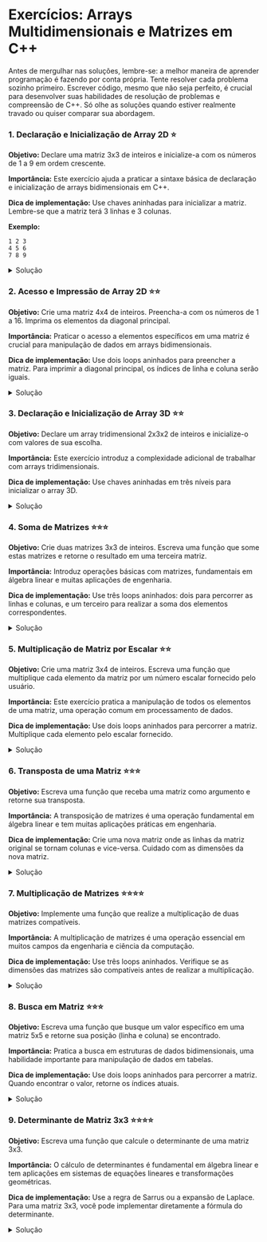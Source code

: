 # Exercícios: Arrays Multidimensionais e Matrizes em C++

Antes de mergulhar nas soluções, lembre-se: a melhor maneira de aprender programação é fazendo por conta própria. Tente resolver cada problema sozinho primeiro. Escrever código, mesmo que não seja perfeito, é crucial para desenvolver suas habilidades de resolução de problemas e compreensão de C++. Só olhe as soluções quando estiver realmente travado ou quiser comparar sua abordagem.

### 1. Declaração e Inicialização de Array 2D ⭐
**Objetivo:** Declare uma matriz 3x3 de inteiros e inicialize-a com os números de 1 a 9 em ordem crescente.

**Importância:** Este exercício ajuda a praticar a sintaxe básica de declaração e inicialização de arrays bidimensionais em C++.

**Dica de implementação:** Use chaves aninhadas para inicializar a matriz. Lembre-se que a matriz terá 3 linhas e 3 colunas.

**Exemplo:**
```
1 2 3
4 5 6
7 8 9
```

<details>
<summary>Solução</summary>

```cpp
#include <iostream>

int main() {
    int matriz[3][3] = {
        {1, 2, 3},
        {4, 5, 6},
        {7, 8, 9}
    };

    // Imprimindo a matriz
    for (int i = 0; i < 3; i++) {
        for (int j = 0; j < 3; j++) {
            std::cout << matriz[i][j] << " ";
        }
        std::cout << std::endl;
    }

    return 0;
}
```

</details>

### 2. Acesso e Impressão de Array 2D ⭐⭐
**Objetivo:** Crie uma matriz 4x4 de inteiros. Preencha-a com os números de 1 a 16. Imprima os elementos da diagonal principal.

**Importância:** Praticar o acesso a elementos específicos em uma matriz é crucial para manipulação de dados em arrays bidimensionais.

**Dica de implementação:** Use dois loops aninhados para preencher a matriz. Para imprimir a diagonal principal, os índices de linha e coluna serão iguais.

<details>
<summary>Solução</summary>

```cpp
#include <iostream>

int main() {
    int matriz[4][4];
    int num = 1;

    // Preenchendo a matriz
    for (int i = 0; i < 4; i++) {
        for (int j = 0; j < 4; j++) {
            matriz[i][j] = num++;
        }
    }

    // Imprimindo os elementos da diagonal
    std::cout << "Elementos da diagonal: ";
    for (int i = 0; i < 4; i++) {
        std::cout << matriz[i][i] << " ";
    }
    std::cout << std::endl;

    return 0;
}
```

</details>

### 3. Declaração e Inicialização de Array 3D ⭐⭐
**Objetivo:** Declare um array tridimensional 2x3x2 de inteiros e inicialize-o com valores de sua escolha.

**Importância:** Este exercício introduz a complexidade adicional de trabalhar com arrays tridimensionais.

**Dica de implementação:** Use chaves aninhadas em três níveis para inicializar o array 3D.

<details>
<summary>Solução</summary>

```cpp
#include <iostream>

int main() {
    int array3D[2][3][2] = {
        {{1, 2}, {3, 4}, {5, 6}},
        {{7, 8}, {9, 10}, {11, 12}}
    };

    // Imprimindo o array 3D
    for (int i = 0; i < 2; i++) {
        for (int j = 0; j < 3; j++) {
            for (int k = 0; k < 2; k++) {
                std::cout << array3D[i][j][k] << " ";
            }
            std::cout << std::endl;
        }
        std::cout << std::endl;
    }

    return 0;
}
```

</details>

### 4. Soma de Matrizes ⭐⭐⭐
**Objetivo:** Crie duas matrizes 3x3 de inteiros. Escreva uma função que some estas matrizes e retorne o resultado em uma terceira matriz.

**Importância:** Introduz operações básicas com matrizes, fundamentais em álgebra linear e muitas aplicações de engenharia.

**Dica de implementação:** Use três loops aninhados: dois para percorrer as linhas e colunas, e um terceiro para realizar a soma dos elementos correspondentes.

<details>
<summary>Solução</summary>

```cpp
#include <iostream>

void somaMatrizes(int a[3][3], int b[3][3], int resultado[3][3]) {
    for (int i = 0; i < 3; i++) {
        for (int j = 0; j < 3; j++) {
            resultado[i][j] = a[i][j] + b[i][j];
        }
    }
}

void imprimeMatriz(int matriz[3][3]) {
    for (int i = 0; i < 3; i++) {
        for (int j = 0; j < 3; j++) {
            std::cout << matriz[i][j] << " ";
        }
        std::cout << std::endl;
    }
}

int main() {
    int matriz1[3][3] = {{1, 2, 3}, {4, 5, 6}, {7, 8, 9}};
    int matriz2[3][3] = {{9, 8, 7}, {6, 5, 4}, {3, 2, 1}};
    int resultado[3][3];

    somaMatrizes(matriz1, matriz2, resultado);

    std::cout << "Resultado da soma das matrizes:" << std::endl;
    imprimeMatriz(resultado);

    return 0;
}
```

</details>

### 5. Multiplicação de Matriz por Escalar ⭐⭐
**Objetivo:** Crie uma matriz 3x4 de inteiros. Escreva uma função que multiplique cada elemento da matriz por um número escalar fornecido pelo usuário.

**Importância:** Este exercício pratica a manipulação de todos os elementos de uma matriz, uma operação comum em processamento de dados.

**Dica de implementação:** Use dois loops aninhados para percorrer a matriz. Multiplique cada elemento pelo escalar fornecido.

<details>
<summary>Solução</summary>

```cpp
#include <iostream>

void multiplicaPorEscalar(int matriz[3][4], int escalar) {
    for (int i = 0; i < 3; i++) {
        for (int j = 0; j < 4; j++) {
            matriz[i][j] *= escalar;
        }
    }
}

void imprimeMatriz(int matriz[3][4]) {
    for (int i = 0; i < 3; i++) {
        for (int j = 0; j < 4; j++) {
            std::cout << matriz[i][j] << " ";
        }
        std::cout << std::endl;
    }
}

int main() {
    int matriz[3][4] = {
        {1, 2, 3, 4},
        {5, 6, 7, 8},
        {9, 10, 11, 12}
    };

    int escalar;
    std::cout << "Digite um valor escalar: ";
    std::cin >> escalar;

    std::cout << "Matriz original:" << std::endl;
    imprimeMatriz(matriz);

    multiplicaPorEscalar(matriz, escalar);

    std::cout << "Matriz após multiplicação por escalar:" << std::endl;
    imprimeMatriz(matriz);

    return 0;
}
```

</details>

### 6. Transposta de uma Matriz ⭐⭐⭐
**Objetivo:** Escreva uma função que receba uma matriz como argumento e retorne sua transposta.

**Importância:** A transposição de matrizes é uma operação fundamental em álgebra linear e tem muitas aplicações práticas em engenharia.

**Dica de implementação:** Crie uma nova matriz onde as linhas da matriz original se tornam colunas e vice-versa. Cuidado com as dimensões da nova matriz.

<details>
<summary>Solução</summary>

```cpp
#include <iostream>

void transpoeMatriz(int original[3][3], int transposta[3][3]) {
    for (int i = 0; i < 3; i++) {
        for (int j = 0; j < 3; j++) {
            transposta[j][i] = original[i][j];
        }
    }
}

void imprimeMatriz(int matriz[3][3]) {
    for (int i = 0; i < 3; i++) {
        for (int j = 0; j < 3; j++) {
            std::cout << matriz[i][j] << " ";
        }
        std::cout << std::endl;
    }
}

int main() {
    int original[3][3] = {{1, 2, 3}, {4, 5, 6}, {7, 8, 9}};
    int transposta[3][3];

    std::cout << "Matriz original:" << std::endl;
    imprimeMatriz(original);

    transpoeMatriz(original, transposta);

    std::cout << "Matriz transposta:" << std::endl;
    imprimeMatriz(transposta);

    return 0;
}
```

</details>

### 7. Multiplicação de Matrizes ⭐⭐⭐⭐
**Objetivo:** Implemente uma função que realize a multiplicação de duas matrizes compatíveis.

**Importância:** A multiplicação de matrizes é uma operação essencial em muitos campos da engenharia e ciência da computação.

**Dica de implementação:** Use três loops aninhados. Verifique se as dimensões das matrizes são compatíveis antes de realizar a multiplicação.

<details>
<summary>Solução</summary>

```cpp
#include <iostream>

void multiplicaMatrizes(int a[3][2], int b[2][3], int resultado[3][3]) {
    for (int i = 0; i < 3; i++) {
        for (int j = 0; j < 3; j++) {
            resultado[i][j] = 0;
            for (int k = 0; k < 2; k++) {
                resultado[i][j] += a[i][k] * b[k][j];
            }
        }
    }
}

void imprimeMatriz(int matriz[3][3]) {
    for (int i = 0; i < 3; i++) {
        for (int j = 0; j < 3; j++) {
            std::cout << matriz[i][j] << " ";
        }
        std::cout << std::endl;
    }
}

int main() {
    int matriz1[3][2] = {{1, 2}, {3, 4}, {5, 6}};
    int matriz2[2][3] = {{7, 8, 9}, {10, 11, 12}};
    int resultado[3][3];

    multiplicaMatrizes(matriz1, matriz2, resultado);

    std::cout << "Resultado da multiplicação das matrizes:" << std::endl;
    imprimeMatriz(resultado);

    return 0;
}
```

</details>

### 8. Busca em Matriz ⭐⭐⭐
**Objetivo:** Escreva uma função que busque um valor específico em uma matriz 5x5 e retorne sua posição (linha e coluna) se encontrado.

**Importância:** Pratica a busca em estruturas de dados bidimensionais, uma habilidade importante para manipulação de dados em tabelas.

**Dica de implementação:** Use dois loops aninhados para percorrer a matriz. Quando encontrar o valor, retorne os índices atuais.

<details>
<summary>Solução</summary>

```cpp
#include <iostream>

void buscaEmMatriz(int matriz[5][5], int alvo) {
    for (int i = 0; i < 5; i++) {
        for (int j = 0; j < 5; j++) {
            if (matriz[i][j] == alvo) {
                std::cout << "Encontrado " << alvo << " na posição (" << i << ", " << j << ")" << std::endl;
                return;
            }
        }
    }
    std::cout << alvo << " não encontrado na matriz." << std::endl;
}

int main() {
    int matriz[5][5] = {
        {1, 2, 3, 4, 5},
        {6, 7, 8, 9, 10},
        {11, 12, 13, 14, 15},
        {16, 17, 18, 19, 20},
        {21, 22, 23, 24, 25}
    };

    int alvo;
    std::cout << "Digite um número para buscar: ";
    std::cin >> alvo;

    buscaEmMatriz(matriz, alvo);

    return 0;
}
```

</details>

### 9. Determinante de Matriz 3x3 ⭐⭐⭐⭐
**Objetivo:** Escreva uma função que calcule o determinante de uma matriz 3x3.

**Importância:** O cálculo de determinantes é fundamental em álgebra linear e tem aplicações em sistemas de equações lineares e transformações geométricas.

**Dica de implementação:** Use a regra de Sarrus ou a expansão de Laplace. Para uma matriz 3x3, você pode implementar diretamente a fórmula do determinante.

<details>
<summary>Solução</summary>

```cpp
#include <iostream>

int determinante3x3(int matriz[3][3]) {
    return matriz[0][0] * (matriz[1][1] * matriz[2][2] - matriz[1][2] * matriz[2][1])
         - matriz[0][1] * (matriz[1][0] * matriz[2][2] - matriz[1][2] * matriz[2][0])
         + matriz[0][2] * (matriz[1][0] * matriz[2][1] - matriz[1][1] * matriz[2][0]);
}

int main() {
    int matriz[3][3] = {
        {1, 2, 3},
        {4, 5, 6},
        {7, 8, 9}
    };

    int det = determin